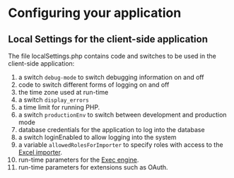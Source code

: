 # Configuring your application

## Local Settings for the client-side application

The file localSettings.php contains code and switches to be used in the client-side application:

1. a switch `debug-mode` to switch debugging information on and off
2. code to switch different forms of logging on and off
3. the time zone used at run-time
4. a switch `display_errors` 
5. a time limit for running PHP.
6. a switch `productionEnv` to switch between development and production mode
7. database credentials for the application to log into the database
8. a switch loginEnabled to allow logging into the system
9. a variable `allowedRolesForImporter` to specify roles with access to the [Excel importer](the-excel-importer.md).
10. run-time parameters for the [Exec engine](architecture-of-an-ampersand-application/extensions/the-execengine.md).
11. run-time parameters for extensions such as OAuth.

